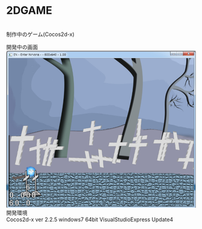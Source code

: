 2DGAME
======
<br>制作中のゲーム(Cocos2d-x)

開発中の画面
![image](playscene.jpg)
<br>開発環境　
<br>Cocos2d-x ver 2.2.5 windows7 64bit VisualStudioExpress Update4
